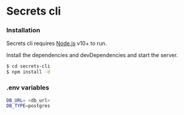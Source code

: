 # Secrets cli

### Installation
Secrets cli requires [Node.js](https://nodejs.org/) v10+ to run.

Install the dependencies and devDependencies and start the server.

```sh
$ cd secrets-cli
$ npm install -d
```

### .env variables
```sh
DB_URL= <db_url>
DB_TYPE=postgres

```

